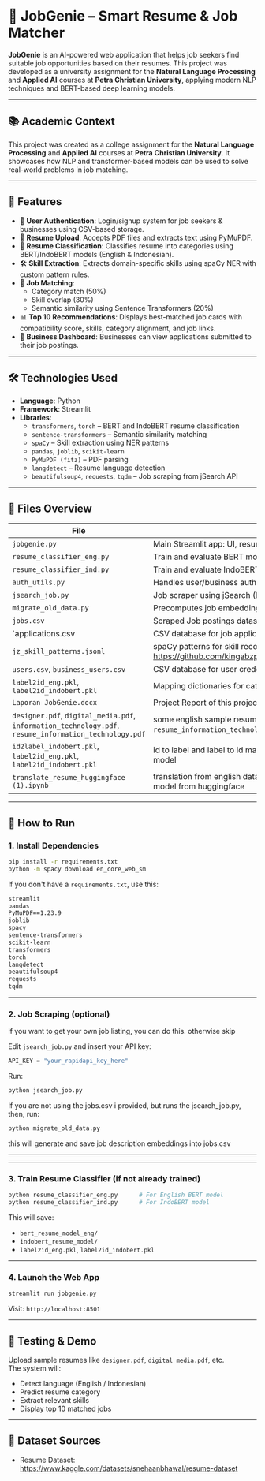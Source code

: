# 💬 JobGenie – Smart Resume & Job Matcher

**JobGenie** is an AI-powered web application that helps job seekers find suitable job opportunities based on their resumes. This project was developed as a university assignment for the **Natural Language Processing** and **Applied AI** courses at **Petra Christian University**, applying modern NLP techniques and BERT-based deep learning models.

---

## 📚 Academic Context

This project was created as a college assignment for the **Natural Language Processing** and **Applied AI** courses at **Petra Christian University**. It showcases how NLP and transformer-based models can be used to solve real-world problems in job matching.

---

## 📌 Features

- 🔐 **User Authentication**: Login/signup system for job seekers & businesses using CSV-based storage.
- 📄 **Resume Upload**: Accepts PDF files and extracts text using PyMuPDF.
- 🧠 **Resume Classification**: Classifies resume into categories using BERT/IndoBERT models (English & Indonesian).
- 🛠️ **Skill Extraction**: Extracts domain-specific skills using spaCy NER with custom pattern rules.
- 🤝 **Job Matching**:
  - Category match (50%)
  - Skill overlap (30%)
  - Semantic similarity using Sentence Transformers (20%)
- 📊 **Top 10 Recommendations**: Displays best-matched job cards with compatibility score, skills, category alignment, and job links.
- 📂 **Business Dashboard**: Businesses can view applications submitted to their job postings.

---

## 🛠️ Technologies Used

- **Language**: Python  
- **Framework**: Streamlit  
- **Libraries**:
  - `transformers`, `torch` – BERT and IndoBERT resume classification
  - `sentence-transformers` – Semantic similarity matching
  - `spaCy` – Skill extraction using NER patterns
  - `pandas`, `joblib`, `scikit-learn`
  - `PyMuPDF (fitz)` – PDF parsing
  - `langdetect` – Resume language detection
  - `beautifulsoup4`, `requests`, `tqdm` – Job scraping from jSearch API

---

## 📁 Files Overview

| File | Description |
|------|-------------|
| `jobgenie.py` | Main Streamlit app: UI, resume processing, job matching |
| `resume_classifier_eng.py` | Train and evaluate BERT model for English resume classification |
| `resume_classifier_ind.py` | Train and evaluate IndoBERT for Indonesian resume classification |
| `auth_utils.py` | Handles user/business authentication |
| `jsearch_job.py` | Job scraper using jSearch (RapidAPI) |
| `migrate_old_data.py` | Precomputes job embeddings & skills for matching |
| `jobs.csv` | Scraped Job postings dataset |
| `applications.csv | CSV database for job applications
| `jz_skill_patterns.jsonl` | spaCy patterns for skill recognition taken from jobzilla at https://github.com/kingabzpro/jobzilla_ai/blob/main/jz_skill_patterns.jsonl |
| `users.csv`, `business_users.csv` | CSV database for user credentials |
| `label2id_eng.pkl`, `label2id_indobert.pkl` | Mapping dictionaries for category labels |
| `Laporan JobGenie.docx` | Project Report of this project. It is in indonesian |
| `designer.pdf`, `digital_media.pdf`, `information_technology.pdf`, `resume_information_technology.pdf` | some english sample resumes used to test, aside from `resume_information_technology.pdf` which is in indonesian |
| `id2label_indobert.pkl`, `label2id_eng.pkl`, `label2id_indobert.pkl` | id to label and label to id mapping for both indobert and english (bert) model
| `translate_resume_huggingface (1).ipynb` | translation from english dataset to indonesian dataset using MarianMT model from huggingface


---

## 🚀 How to Run

### 1. Install Dependencies

```bash
pip install -r requirements.txt
python -m spacy download en_core_web_sm
```

If you don't have a `requirements.txt`, use this:

```txt
streamlit
pandas
PyMuPDF==1.23.9
joblib
spacy
sentence-transformers
scikit-learn
transformers
torch
langdetect
beautifulsoup4
requests
tqdm
```

---

### 2. Job Scraping (optional)

if you want to get your own job listing, you can do this. otherwise skip

Edit `jsearch_job.py` and insert your API key:

```python
API_KEY = "your_rapidapi_key_here"
```

Run:

```bash
python jsearch_job.py
```

If you are not using the jobs.csv i provided, but runs the jsearch_job.py, then, run:

```bash
python migrate_old_data.py
```

this will generate and save job description embeddings into jobs.csv

---


---

### 3. Train Resume Classifier (if not already trained)

```bash
python resume_classifier_eng.py      # For English BERT model
python resume_classifier_ind.py      # For IndoBERT model
```

This will save:
- `bert_resume_model_eng/`
- `indobert_resume_model/`
- `label2id_eng.pkl`, `label2id_indobert.pkl`

---

### 4. Launch the Web App

```bash
streamlit run jobgenie.py
```

Visit: `http://localhost:8501`

---

## 🧪 Testing & Demo

Upload sample resumes like `designer.pdf`, `digital media.pdf`, etc.  
The system will:
- Detect language (English / Indonesian)
- Predict resume category
- Extract relevant skills
- Display top 10 matched jobs

---

## 📄 Dataset Sources

- Resume Dataset: https://www.kaggle.com/datasets/snehaanbhawal/resume-dataset  
